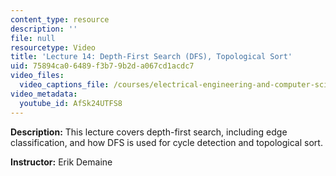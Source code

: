 ```yaml
---
content_type: resource
description: ''
file: null
resourcetype: Video
title: 'Lecture 14: Depth-First Search (DFS), Topological Sort'
uid: 75894ca0-6489-f3b7-9b2d-a067cd1acdc7
video_files:
  video_captions_file: /courses/electrical-engineering-and-computer-science/6-006-introduction-to-algorithms-fall-2011/lecture-videos/lecture-14-depth-first-search-dfs-topological-sort/AfSk24UTFS8.vtt
video_metadata:
  youtube_id: AfSk24UTFS8
---
```


**Description:** This lecture covers depth-first search, including edge classification, and how DFS is used for cycle detection and topological sort.

**Instructor:** Erik Demaine
